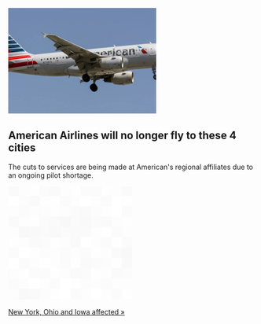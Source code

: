 
![American Airlines will no longer fly to these 4 cities](./20220622175935.png)
## American Airlines will no longer fly to these 4 cities

The cuts to services are being made at American's regional affiliates due to an ongoing pilot shortage.

![pic](../square_bg.png)

[New York, Ohio and Iowa affected »](https://www.yahoo.com/news/american-airlines-end-four-cities-192519998.html)
